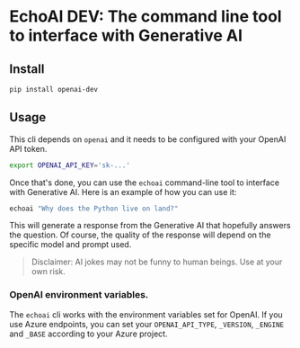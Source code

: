 # EchoAI DEV: The command line tool to interface with Generative AI

## Install

```bash
pip install openai-dev
```

## Usage

This cli depends on `openai` and it needs to be configured with your OpenAI API token. 

```bash
export OPENAI_API_KEY='sk-...'
```

Once that's done, you can use the `echoai` command-line tool to interface with Generative AI. Here is an example of how you can use it:

```bash
echoai "Why does the Python live on land?"
```

This will generate a response from the Generative AI that hopefully answers the question. Of course, the quality of the response will depend on the specific model and prompt used.

>Disclaimer: AI jokes may not be funny to human beings. Use at your own risk.

### OpenAI environment variables. 

The `echoai` cli works with the environment variables set for OpenAI. If you use Azure endpoints, you can set your `OPENAI_API_TYPE`, `_VERSION`, `_ENGINE` and `_BASE` according to your Azure project.